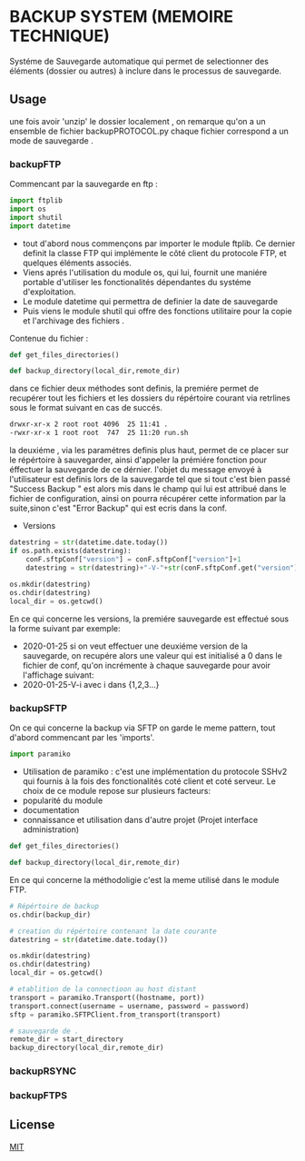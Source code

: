 # BACKUP SYSTEM (MEMOIRE TECHNIQUE)

Systéme de Sauvegarde automatique qui permet de selectionner des éléments (dossier ou autres) à inclure dans le processus de sauvegarde.

## Usage

une fois avoir 'unzip' le dossier localement , on remarque qu'on a un ensemble de fichier backupPROTOCOL.py
chaque fichier correspond a un mode de sauvegarde .

### backupFTP

Commencant par la sauvegarde en ftp :

```python
import ftplib
import os
import shutil
import datetime
```
- tout d'abord nous commençons par importer le module ftplib. Ce dernier definit la classe FTP qui implémente le côté client du protocole FTP,  et quelques éléments associés.
- Viens aprés l'utilisation du module os, qui lui,  fournit une maniére portable d'utiliser les fonctionalités dépendantes du systéme d'exploitation. 
- Le module datetime qui permettra de definier la date de sauvegarde
- Puis viens le module shutil qui offre des fonctions utilitaire pour la copie et l'archivage des fichiers .

Contenue du fichier :

```python
def get_files_directories()

def backup_directory(local_dir,remote_dir)
```

dans ce fichier deux méthodes sont definis, la premiére permet de recupérer tout les fichiers et les dossiers du répértoire courant via retrlines sous le format suivant en cas de succés.
``` bash
drwxr-xr-x 2 root root 4096  25 11:41 .
-rwxr-xr-x 1 root root  747  25 11:20 run.sh
```
la deuxiéme , via les paramétres definis plus haut, permet de ce placer sur le répértoire à sauvegarder, ainsi d'appeler la prémiére fonction pour éffectuer la sauvegarde de ce dérnier.
l'objet du message envoyé à l'utilisateur est definis lors de la sauvegarde tel que si tout c'est bien passé "Success Backup " est alors mis dans le champ qui lui est attribué dans le fichier de configuration, ainsi on pourra récupérer cette information par la suite,sinon c'est  "Error Backup" qui est ecris dans la conf.

- Versions

```python
datestring = str(datetime.date.today())
if os.path.exists(datestring):
    conF.sftpConf["version"] = conF.sftpConf["version"]+1
    datestring = str(datestring)+"-V-"+str(conF.sftpConf.get("version"))
    
os.mkdir(datestring)
os.chdir(datestring)
local_dir = os.getcwd()
```

En ce qui concerne les versions, la premiére sauvegarde est effectué sous la forme suivant par exemple: 
 - 2020-01-25
si on veut effectuer une deuxiéme version de la sauvegarde, on recupére alors une valeur qui est initialisé a 0 dans le fichier de conf, qu'on incrémente à chaque sauvegarde pour avoir l'affichage suivant:
 - 2020-01-25-V-i avec i dans {1,2,3...}

### backupSFTP

On ce qui concerne la backup via SFTP on garde le meme pattern, tout d'abord commencant par les 'imports'.

```python
import paramiko
```

 - Utilisation de paramiko : c'est une implémentation du protocole SSHv2 qui fournis à la fois des fonctionalités coté client et coté serveur. Le choix de ce module repose sur plusieurs facteurs: 
  - popularité du module 
  - documentation 
  - connaissance et utilisation dans d'autre projet (Projet interface administration)

```python
def get_files_directories()

def backup_directory(local_dir,remote_dir)
```

En ce qui concerne la méthodoligie c'est la meme utilisé dans le module FTP.

```python
# Répértoire de backup
os.chdir(backup_dir)

# creation du répértoire contenant la date courante
datestring = str(datetime.date.today())

os.mkdir(datestring)
os.chdir(datestring)
local_dir = os.getcwd()

# etablition de la connectioon au host distant
transport = paramiko.Transport((hostname, port))
transport.connect(username = username, password = password)
sftp = paramiko.SFTPClient.from_transport(transport)

# sauvegarde de . 
remote_dir = start_directory
backup_directory(local_dir,remote_dir)

```
### backupRSYNC


### backupFTPS





## License
[MIT](https://choosealicense.com/licenses/mit/)